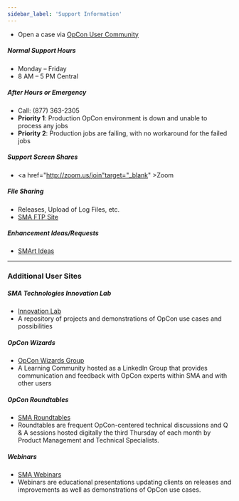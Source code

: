 ```yaml
---
sidebar_label: 'Support Information'
---
```

* Open a case via <a href="https://smatech2.my.site.com/SMAOpConUserCommunity/s/" target="_blank">OpCon User Community</a>

##### Normal Support Hours
* Monday – Friday  
* 8 AM – 5 PM Central  

##### After Hours or Emergency  
* Call: (877) 363-2305
* **Priority 1**: Production OpCon environment is down and unable to process any jobs
* **Priority 2**: Production jobs are failing, with no workaround for the failed jobs

##### Support Screen Shares  
* <a href="http://zoom.us/join"target="_blank" >Zoom</a>

##### File Sharing
* Releases, Upload of Log Files, etc.
* <a href="https://files.smatechnologies.com" target="_blank">SMA FTP Site</a>

##### Enhancement Ideas/Requests  
* <a href="https://smartideas.featureupvote.com/" target="_blank">SMArt Ideas</a>

---

### Additional User Sites

##### SMA Technologies Innovation Lab

* <a href="https://github.com/SMATechnologies" target="_blank">Innovation Lab</a>
* A repository of projects and demonstrations of OpCon use cases and possibilities

##### OpCon Wizards

* <a href="https://www.linkedin.com/groups/12274641" target="_blank">OpCon Wizards Group</a>
* A Learning Community hosted as a LinkedIn Group that provides communication and feedback with OpCon experts within SMA and with other users

##### OpCon Roundtables

* <a href="https://smatechnologies.com/roundtables" target="_blank">SMA Roundtables</a>
* Roundtables are frequent OpCon-centered technical discussions and Q & A sessions hosted digitally the third Thursday of each month by Product Management and Technical Specialists.

##### Webinars

* <a href="https://smatechnologies.com/webinars" target="_blank">SMA Webinars</a>
* Webinars are educational presentations updating clients on releases and improvements as well as demonstrations of OpCon use cases.

